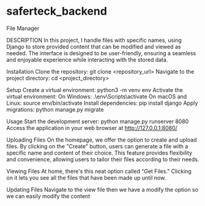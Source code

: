 # saferteck_backend
File Manager 

DESCRIPTION
	In this project, I handle files with specific names, using Django to store provided content that can be modified and viewed as needed. The interface is designed to be user-friendly, ensuring a seamless and enjoyable experience while interacting with the stored data.

Installation
	Clone the repository: git clone <repository_url>
	Navigate to the project directory: cd <project_directory>

Setup
	Create a virtual environment: python3 -m venv env
	Activate the virtual environment:
	On Windows: .\env\Scripts\activate
	On macOS and Linux: source env/bin/activate
	Install dependencies: pip install django
	Apply migrations: python manage.py migrate

Usage
	Start the development server: python manage.py runserver 8080
	Access the application in your web browser at http://127.0.0.1:8080/

Uploading Files
	On the homepage, we offer the option to create and upload files. By clicking on the "Create" button, users can generate a file with a specific name and content of their choice. This feature provides flexibility and convenience, allowing users to tailor their files according to their needs.

Viewing Files
	At home, there's this neat option called "Get Files." Clicking on it lets you see all the files that have been made up until now.

Updating Files
	Navigate to the view file then we have a modify the option so we can easily modify the content

